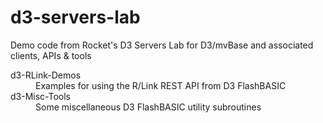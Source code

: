 d3-servers-lab
==============
Demo code from Rocket's D3 Servers Lab for D3/mvBase and associated clients, APIs &amp; tools

<dl>

<dt>d3-RLink-Demos</dt>
<dd>Examples for using the R/Link REST API from D3 FlashBASIC</dd>

<dt>d3-Misc-Tools</dt>
<dd>Some miscellaneous D3 FlashBASIC utility subroutines</dd>

</dl>